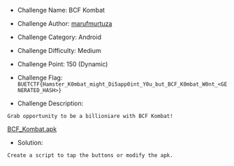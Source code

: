 - Challenge Name: BCF Kombat
- Challenge Author: [marufmurtuza](https://marufmurtuza.github.io)
- Challenge Category: Android
- Challenge Difficulty: Medium
- Challenge Point: 150 (Dynamic)
- Challenge Flag: 
`BUETCTF{Hamster_K0mbat_might_Di5app0int_Y0u_but_BCF_K0mbat_W0nt_<GENERATED_HASH>}`

- Challenge Description:

```Grab opportunity to be a billioniare with BCF Kombat!```

[BCF_Kombat.apk](./BCF_Kombat.apk)


- Solution: 

```
Create a script to tap the buttons or modify the apk.
```
